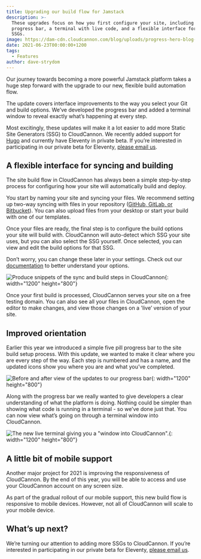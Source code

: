 ```yaml
---
title: Upgrading our build flow for Jamstack
description: >-
  These upgrades focus on how you first configure your site, including a
  progress bar, a terminal with live code, and a flexible interface for more
  SSGs. 
image: https://dam-cdn.cloudcannon.com/blog/uploads/progress-hero-blog-1200x800-3.png
date: 2021-06-23T00:00:00+1200
tags:
  - Features
author: dave-strydom
---
```

Our journey towards becoming a more powerful Jamstack platform takes a huge step forward with the upgrade to our new, flexible build automation flow. 

The update covers interface improvements to the way you select your Git and build options. We’ve developed the progress bar and added a terminal window to reveal exactly what’s happening at every step. 

Most excitingly, these updates will make it a lot easier to add more Static Site Generators (SSG) to CloudCannon. We recently added support for [Hugo](https://cloudcannon.com/blog/hugo-support-in-cloudcannon/) and currently have Eleventy in private beta. If you’re interested in participating in our private beta for Eleventy, [please email us](https://cloudcannon.com/documentation/support/).  

## A flexible interface for syncing and building

The site build flow in CloudCannon has always been a simple step-by-step process for configuring how your site will automatically build and deploy.  

You start by naming your site and syncing your files. We recommend setting up two-way syncing with files in your repository ([GitHub, GitLab, or Bitbucket](https://cloudcannon.com/sync/)). You can also upload files from your desktop or start your build with one of our templates.   

Once your files are ready, the final step is to configure the build options your site will build with. CloudCannon will auto-detect which SSG your site uses, but you can also select the SSG yourself. Once selected, you can view and edit the build options for that SSG.

Don’t worry, you can change these later in your settings. Check out our [documentation](https://cloudcannon.com/documentation/build/setup/configuration/#configuration) to better understand your options.

![Produce snippets of the sync and build steps in CloudCannon](https://dam-cdn.cloudcannon.com/blog/blog/uploads/sync-build-blog-1200x800.png "Produce snippets of the sync and build steps in CloudCannon"){: width="1200" height="800"}

Once your first build is processed, CloudCannon serves your site on a free testing domain. You can also see all your files in CloudCannon, open the editor to make changes, and view those changes on a 'live’ version of your site. 

## Improved orientation

Earlier this year we introduced a simple five pill progress bar to the site build setup process. With this update, we wanted to make it clear where you are every step of the way. Each step is numbered and has a name, and the updated icons show you where you are and what you’ve completed. 

![Before and after view of the updates to our progress bar](https://dam-cdn.cloudcannon.com/blog/blog/uploads/progress-bar-blog-1200x800.png "Before and after view of the updates to our progress bar"){: width="1200" height="800"}

Along with the progress bar we really wanted to give developers a clear understanding of what the platform is doing. Nothing could be simpler than showing what code is running in a terminal - so we’ve done just that. You can now view what’s going on through a terminal window into CloudCannon.

![The new live terminal giving you a &quot;window into CloudCannon&quot;.](/blog/uploads/terminal-blog-1200x800.png "The new live terminal giving you a &quot;window into CloudCannon&quot;."){: width="1200" height="800"}

## A little bit of mobile support

Another major project for 2021 is improving the responsiveness of CloudCannon. By the end of this year, you will be able to access and use your CloudCannon account on any screen size.

As part of the gradual rollout of our mobile support, this new build flow is responsive to mobile devices. However, not all of CloudCannon will scale to your mobile device. 

## What’s up next?

We’re turning our attention to adding more SSGs to CloudCannon. If you’re interested in participating in our private beta for Eleventy, [please email us](https://cloudcannon.com/documentation/support/).

 
